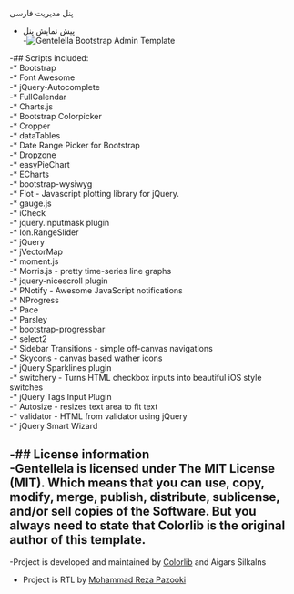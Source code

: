 پنل مدیریت فارسی	
	
 - پیش نمایش پنل		
 -![Gentelella Bootstrap Admin Template](http://mrpazooki.com/img/index-rtl.jpg "Gentelella Theme پیش نمایش")		
 
 -## Scripts included:		
 -* Bootstrap		
 -* Font Awesome		
 -* jQuery-Autocomplete		
 -* FullCalendar		
 -* Charts.js		
 -* Bootstrap Colorpicker		
 -* Cropper		 
 -* dataTables		
 -* Date Range Picker for Bootstrap		
 -* Dropzone		
 -* easyPieChart		
 -* ECharts		
 -* bootstrap-wysiwyg		
 -* Flot - Javascript plotting library for jQuery.		
 -* gauge.js		
 -* iCheck		
 -* jquery.inputmask plugin		
 -* Ion.RangeSlider		
 -* jQuery		
 -* jVectorMap		
 -* moment.js		
 -* Morris.js - pretty time-series line graphs		
 -* jquery-nicescroll plugin		
 -* PNotify - Awesome JavaScript notifications		
 -* NProgress		
 -* Pace		
 -* Parsley		
 -* bootstrap-progressbar		
 -* select2		
 -* Sidebar Transitions - simple off-canvas navigations		
 -* Skycons - canvas based wather icons		
 -* jQuery Sparklines plugin		
 -* switchery - Turns HTML checkbox inputs into beautiful iOS style switches		
 -* jQuery Tags Input Plugin		
 -* Autosize - resizes text area to fit text		
 -* validator - HTML from validator using jQuery		
 -* jQuery Smart Wizard		

 -## License information		
 -Gentellela is licensed under The MIT License (MIT). Which means that you can use, copy, modify, merge, publish, distribute, sublicense, and/or sell copies of the Software. But you always need to state that Colorlib is the original author of this template.		
 -		
 -Project is developed and maintained by [Colorlib](https://colorlib.com/ "Colorlib - Make Your First Blog") and Aigars Silkalns
  -	Project is RTL by [Mohammad Reza Pazooki](http://mrpazooki.com/ "Mohammad Reza Pazooki")